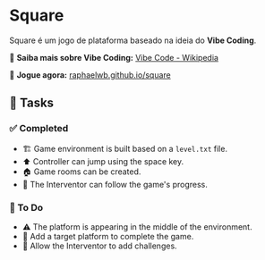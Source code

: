 # Square  

Square é um jogo de plataforma baseado na ideia do **Vibe Coding**. 

🔗 **Saiba mais sobre Vibe Coding:** [Vibe Code - Wikipedia](https://en.wikipedia.org/wiki/Vibe_coding)  

🔗 **Jogue agora:** [raphaelwb.github.io/square](https://raphaelwb.github.io/square/)  

## 📝 Tasks  

### ✅ Completed  
- 🏗️ Game environment is built based on a `level.txt` file.  
- ⬆️ Controller can jump using the space key.  
- 🏠 Game rooms can be created.  
- 👀 The Interventor can follow the game's progress.  

### 🔧 To Do  
- ⚠️ The platform is appearing in the middle of the environment.  
- 🎯 Add a target platform to complete the game.  
- 🚧 Allow the Interventor to add challenges.  
